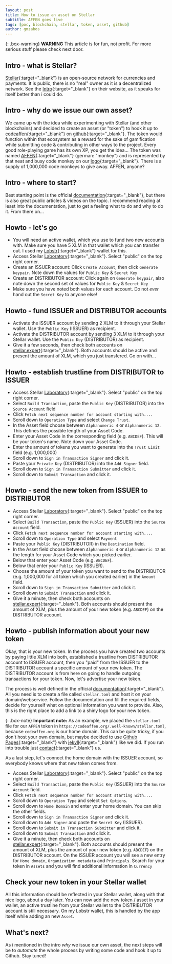 ```yaml
---
layout: post
title: How to issue an asset on Stellar
subtitle: AFFEN goes live
tags: [poc, blockchain, stellar, token, asset, github]
author: gmzabos
---
```


{: .box-warning}
**WARNING** This article is for fun, not profit. For more serious stuff please check next door.

## Intro - what is Stellar?

[Stellar](http://stellar.org/){:target="_blank"} is an open-source network for currencies and payments. It is public, there is no "real" owner as it is a decentralized network. See the [Intro](https://stellar.org/learn/intro-to-stellar){:target="_blank"} on their website, as it speaks for itself better than i could do.

## Intro - why do we issue our own asset?

We came up with the idea while experimenting with Stellar (and other blockchains) and decided to create an asset (or "token") to hook it up to [codeaffen](https://github.com/codeaffen){:target="_blank"} on [github](https://github.com/){:target="_blank"}. The token would function within that ecosystem as a reward for the sake of gamification while submitting code & contributing in other ways to the project. Every good role-playing game has its own XP, you get the idea...
The token was named [AFFEN](https://stellar.expert/explorer/public/asset/AFFEN-GDIZF5MAUDQ6TLIK3PNZ2ESOJAZDNZWIB675S4SQ5RWUTZP3B3ONUPMX){:target="_blank"} (german: "monkey") and is represented by that neat and busy code monkey on our [logo](https://codeaffen.org/assets/img/Codeaffen_only_C_wo_bg.png){:target="_blank"}. There is a supply of 1,000,000 code monkeys to give away. AFFEN, anyone?

## Intro - where to start?

Best starting point is the official [documentation](https://developers.stellar.org/docs/issuing-assets/){:target="_blank"}, but there is also great public articles & videos on the topic. I recommend reading at least into the documentation, just to get a feeling what to do and why to do it. From there on...

## Howto - let's go

- You will need an active wallet, which you use to fund two new accounts with. Make sure you have 5 XLM in that wallet which you can transfer out. I used my [Lobstr](https://lobstr.co/){:target="_blank"} wallet for this.
- Access Stellar [Laboratory](https://laboratory.stellar.org/){:target="_blank"}. Select "public" on the top right corner.
- Create an ISSUER account: Click `Create Account`, then click `Generate keypair`. Note down the values for `Public Key` & `Secret Key`
- Create an DISTRIBUTOR account: Click again on `Generate keypair`, also note down the second set of values for `Public Key` & `Secret Key`
- Make sure you have noted both values for each account. Do not *ever* hand out the `Secret Key` to anyone else!

## Howto - fund ISSUER and DISTRIBUTOR accounts

- Activate the ISSUER account by sending 2 XLM to it through your Stellar wallet. Use the `Public Key` (ISSUER) as recipient.
- Activate the DISTRIBUTOR account by sending 3 XLM to it through your Stellar wallet. Use the `Public Key` (DISTRIBUTOR) as recipient.
- Give it a few seconds, then check both accounts on [stellar.expert](https://stellar.expert/explorer/public){:target="_blank"}. Both accounts should be active and present the amount of XLM, which you just transfered. Go on with...

## Howto - establish trustline from DISTRIBUTOR to ISSUER

- Access Stellar [Laboratory](https://laboratory.stellar.org/){:target="_blank"}. Select "public" on the top right corner.
- Select `Build Transaction`, paste the `Public Key` (DISTRIBUTOR) into the `Source Account` field
- Click `Fetch next sequence number for account starting with...`.
- Scroll down to `Operation Type` and select `Change Trust`.
- In the Asset field choose between `Alphanumeric 4` or `Alphanumeric 12`. This defines the possible length of your Asset Code.
- Enter your Asset Code in the corresponding field (e.g. `ABCDEF`). This will be your token's name. Note down your Asset Code.
- Enter the amount of tokens you want to generate into the `Trust Limit` field (e.g. 1,000,000)
- Scroll down to `Sign in Transaction Signer` and click it.
- Paste your `Private Key` (DISTRIBUTOR) into the `Add Signer` field.
- Scroll down to `Sign in Transaction Submitter` and click it.
- Scroll down to `Submit Transaction` and click it.

## Howto - send the new token from ISSUER to DISTRIBUTOR

- Access Stellar [Laboratory](https://laboratory.stellar.org/){:target="_blank"}. Select "public" on the top right corner.
- Select `Build Transaction`, paste the `Public Key` (ISSUER) into the `Source Account` field.
- Click `Fetch next sequence number for account starting with...`.
- Scroll down to `Operation Type` and select `Payment`
- Paste your `Public Key` (DISTRIBUTOR) in the `Destination` field.
- In the Asset field choose between `Alphanumeric 4` or `Alphanumeric 12` as the length for your Asset Code which you picked earlier.
- Below that enter your Asset Code (e.g. `ABCDEF`).
- Below that enter your `Public Key` (ISSUER).
- Choose the amount of your token you want to send to the DISTRIBUTOR (e.g. 1,000,000 for all token which you created earlier) in the `Amount` field.
- Scroll down to `Sign in Transaction Submitter` and click it.
- Scroll down to `Submit Transaction` and click it.
- Give it a minute, then check both accounts on [stellar.expert](https://stellar.expert/explorer/public){:target="_blank"}. Both accounts should present the amount of XLM, plus the amount of your new token (e.g. `ABCDEF`) on the DISTRIBUTOR account.

## Howto - publish information about your new token

Okay, that is your new token. In the process you have created two accounts by paying little XLM into both, established a trustline from DISTRIBUTOR account to ISSUER account, then you "paid" from the ISSUER to the DISTRIBUTOR account a specific amount of your new token. The DISTRIBUTOR account is from here on going to handle outgoing transactions for your token. Now, let's advertise your new token.

The process is well defined in the official [documentation](https://developers.stellar.org/docs/issuing-assets/publishing-asset-info/){:target="_blank"}. All you need is to create a file called `stellar.toml` and host it on your domain/webservice. Follow the documentation and fill the required fields, decide for yourself what on optional information you want to provide. Also, this is the right place to add a link to a shiny logo for your new token.

{: .box-note}
**Important note:** As an example, we placed the `stellar.toml` file for our `AFFEN` token in `https://codeaffen.org/.well-known/stellar.toml`, because `codeaffen.org` is our home domain. This can be quite tricky, if you don't host your own domain, but maybe decided to use [Github Pages](https://pages.github.com/){:target="_blank"} with [jekyll](https://jekyllrb.com/){:target="_blank"} like we did. If you run into trouble just [contact](https://codeaffen.org/contact/){:target="_blank"} us.

As a last step, let's connect the home domain with the ISSUER account, so everybody knows where that new token comes from.

- Access Stellar [Laboratory](https://laboratory.stellar.org/){:target="_blank"}. Select "public" on the top right corner.
- Select `Build Transaction`, paste the `Public Key` (ISSUER) into the `Source Account` field.
- Click `Fetch next sequence number for account starting with...`.
- Scroll down to `Operation Type` and select `Set Options`.
- Scroll down to `Home Domain` and enter your home domain. You can skip the other fields.
- Scroll down to `Sign in Transaction Signer` and click it.
- Scroll down to `Add Signer` and paste the `Secret Key` (ISSUER).
- Scroll down to `Submit in Transaction Submitter` and click it.
- Scroll down to `Submit Transaction` and click it.
- Give it a minute, then check both accounts on [stellar.expert](https://stellar.expert/explorer/public){:target="_blank"}. Both accounts should present the amount of XLM, plus the amount of your new token (e.g. `ABCDEF`) on the DISTRIBUTOR account. On the ISSUER account you will see a new entry for `Home domain`, `Organization metadata` and `Principals`. Search for your token in `Assets` and you will find additional information in `Currency`

## Check your new token in your Stellar wallet

All this information should be reflected in your Stellar wallet, along with that nice logo, about a day later. You can now add the new token / asset in your wallet, an active trustline from your Stellar wallet to the DISTRIBUTOR account is still necessary. On my Lobstr wallet, this is handled by the app itself while adding an new `Asset`.

## What's next?

As i mentioned in the intro *why* we issue our own asset, the next steps will be to *automate* the whole process by writing some code and hook it up to Github. Stay tuned!

